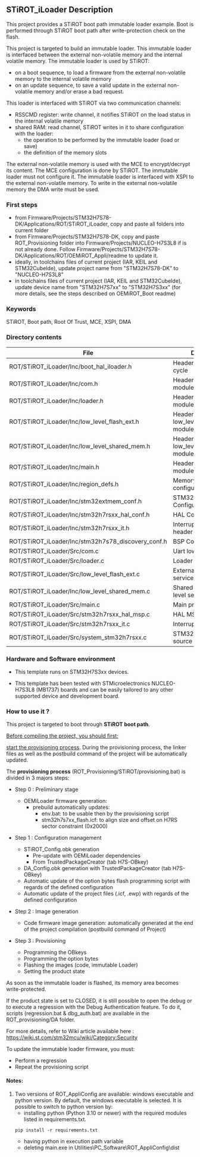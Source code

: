 ## <b>STiROT_iLoader Description</b>

This project provides a STiROT boot path immutable loader example. Boot is performed through STiROT boot path after
write-protection check on the flash.

This project is targeted to build an immutable loader. This immutable loader is interfaced between
the external non-volatile memory and the internal volatile memory.
The immutable loader is used by STiROT:

- on a boot sequence, to load a firmware from the external non-volatile memory to the internal volatile memory
- on an update sequence, to save a valid update in the external non-volatile memory and/or erase a bad request.

This loader is interfaced with STiROT via two communication channels:

- RSSCMD register: write channel, it notifies STiROT on the load status in the internal volatile memory
- shared RAM: read channel, STiROT writes in it to share configuration with the loader:
  - the operation to be performed by the immutable loader (load or save)
  - the definition of the memory slots

The external non-volatile memory is used with the MCE to encrypt/decrypt its content. The MCE configuration is done by STiROT.
The immutable loader must not configure it.
The immutable loader is interfaced with XSPI to the external non-volatile memory. To write in the external non-volatile memory
the DMA write must be used.

### <b>First steps</b>

  - from Firmware/Projects/STM32H7S78-DK/Applications/ROT/STiROT_iLoader, copy and paste all folders into current folder
  - from Firmware/Projects/STM32H7S78-DK, copy and paste ROT_Provisioning folder into Firmware/Projects/NUCLEO-H7S3L8 if is not already done. Follow Firmware/Projects/STM32H7S78-DK/Applications/ROT/OEMiROT_Appli/readme to update it.
  - ideally, in toolchains files of current project (IAR, KEIL and STM32CubeIde), update project name from "STM32H7S78-DK" to "NUCLEO-H7S3L8"
  - in toolchains files of current project (IAR, KEIL and STM32CubeIde), update device name from "STM32H7S7xx" to "STM32H7S3xx" (for more details, see the steps described on OEMiROT_Boot readme)

### <b>Keywords</b>

STiROT, Boot path, Root Of Trust, MCE, XSPI, DMA

### <b>Directory contents</b>

File | Description
 --- | ---
  ROT/STiROT_iLoader/Inc/boot_hal_iloader.h          |  Header for iloader life-cycle
  ROT/STiROT_iLoader/Inc/com.h                       |  Header for com.c module
  ROT/STiROT_iLoader/Inc/loader.h                    |  Header for loader.c module
  ROT/STiROT_iLoader/Inc/low_level_flash_ext.h       |  Header for low_level_flash_ext.c module
  ROT/STiROT_iLoader/Inc/low_level_shared_mem.h      |  Header for low_level_shared_mem.c module
  ROT/STiROT_iLoader/Inc/main.h                      |  Header for main.c module
  ROT/STiROT_iLoader/Inc/region_defs.h               |  Memory region configuration file
  ROT/STiROT_iLoader/Inc/stm32extmem_conf.h          |  STM32_ExtMem Configuration file
  ROT/STiROT_iLoader/Inc/stm32h7rsxx_hal_conf.h      |  HAL Configuration file
  ROT/STiROT_iLoader/Inc/stm32h7rsxx_it.h            |  Interrupt handlers header file
  ROT/STiROT_iLoader/Inc/stm32h7s78_discovery_conf.h |  BSP Configuration file
  ROT/STiROT_iLoader/Src/com.c                       |  Uart low level interface
  ROT/STiROT_iLoader/Src/loader.c                    |  Loader services
  ROT/STiROT_iLoader/Src/low_level_flash_ext.c       |  External Flash Low level services
  ROT/STiROT_iLoader/Inc/low_level_shared_mem.c      |  Shared memory Low level services
  ROT/STiROT_iLoader/Src/main.c                      |  Main program
  ROT/STiROT_iLoader/Src/stm32h7rsxx_hal_msp.c       |  HAL MSP module
  ROT/STiROT_iLoader/Src/stm32h7rsxx_it.c            |  Interrupt handlers
  ROT/STiROT_iLoader/Src/system_stm32h7rsxx.c        |  STM32H7RSxx system source file

### <b>Hardware and Software environment</b>

  - This template runs on STM32H7S3xx devices.

  - This template has been tested with STMicroelectronics NUCLEO-H7S3L8 (MB1737)
    boards and can be easily tailored to any other supported device
    and development board.

### <b>How to use it ?</b>

This project is targeted to boot through <b>STiROT boot path</b>.

<u>Before compiling the project, you should first:</u>

<u>start the provisioning process</u>. During the provisioning process, the linker files
as well as the postbuild command of the project will be automatically updated.

The <b>provisioning process</b> (ROT_Provisioning/STiROT/provisioning.bat) is divided in 3 majors steps:

  - Step 0 : Preliminary stage

     - OEMiLoader firmware generation:
        - prebuild automatically updates:
          - env.bat: to be usable then by the provisioning script
          - stm32h7s7xx_flash.icf: to align size and offset on H7RS sector constraint (0x2000)

  - Step 1 : Configuration management

     - STiROT_Config.obk generation
        - Pre-update with OEMiLoader dependencies
        - From TrustedPackageCreator (tab H7S-OBkey)
     - DA_Config.obk generation with TrustedPackageCreator (tab H7S-OBkey)
     - Automatic update of the option bytes flash programming script with regards of the defined configuration
     - Automatic update of the project files (.icf, .ewp) with regards of the defined configuration

  - Step 2 : Image generation

     - Code firmware image generation: automatically generated at the end of the project compilation (postbuild command of Project)

  - Step 3 : Provisioning

     - Programming the OBkeys
     - Programming the option bytes
     - Flashing the images (code, immutable Loader)
     - Setting the product state

As soon as the immutable loader is flashed, its memory area becomes write-protected.

If the product state is set to CLOSED, it is still possible to open the debug or to execute a regression
with the Debug Authentication feature. To do it, scripts (regression.bat & dbg_auth.bat) are available in the ROT_provisioning/DA folder.

For more details, refer to Wiki article available here : https://wiki.st.com/stm32mcu/wiki/Category:Security

To update the immutable loader firmware, you must:

  - Perform a regression
  - Repeat the provisioning script

#### <b>Notes:</b>

  1. Two versions of ROT_AppliConfig are available: windows executable and python version. By default, the windows executable is selected. It
     is possible to switch to python version by:
        - installing python (Python 3.10 or newer) with the required modules listed in requirements.txt.
        ```
        pip install -r requirements.txt
        ```
        - having python in execution path variable
        - deleting main.exe in Utilities\PC_Software\ROT_AppliConfig\dist
